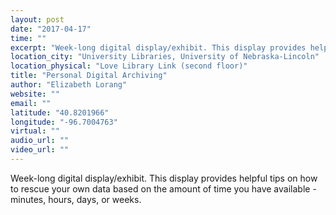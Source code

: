 ```yaml
---
layout: post
date: "2017-04-17"
time: ""
excerpt: "Week-long digital display/exhibit. This display provides helpful tips on how to rescue your own data based on the amount of time you have ..."
location_city: "University Libraries, University of Nebraska-Lincoln"
location_physical: "Love Library Link (second floor)"
title: "Personal Digital Archiving"
author: "Elizabeth Lorang"
website: ""
email: ""
latitude: "40.8201966"
longitude: "-96.7004763"
virtual: ""
audio_url: ""
video_url: ""
---
```


Week-long digital display/exhibit. This display provides helpful tips on how to rescue your own data based on the amount of time you have available - minutes, hours, days, or weeks.
